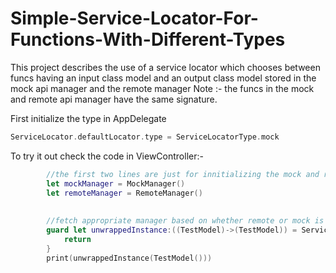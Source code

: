 # Simple-Service-Locator-For-Functions-With-Different-Types

This project describes the use of a service locator which chooses between funcs having an input class model and an output class model stored in the mock api manager and the remote manager
Note :- 
the funcs in the mock and remote api manager have the same signature.

First initialize the type in AppDelegate

```swift
ServiceLocator.defaultLocator.type = ServiceLocatorType.mock
```

To try it out check the code in ViewController:-

```swift
        //the first two lines are just for innitializing the mock and remote manager ideally it should not be done here, im doing it here to show you how Service Locator switches between API's
        let mockManager = MockManager()
        let remoteManager = RemoteManager()
        
        
        //fetch appropriate manager based on whether remote or mock is set in app delegate
        guard let unwrappedInstance:((TestModel)->(TestModel)) = ServiceLocator.defaultLocator.service() else{
            return
        }
        print(unwrappedInstance(TestModel()))
```

